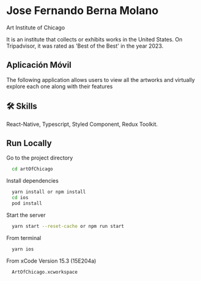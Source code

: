 # Jose Fernando Berna Molano
 Art Institute of Chicago

It is an institute that collects or exhibits works in the United States. On Tripadvisor, it was rated as 'Best of the Best' in the year 2023.


## Aplicación Móvil

The following application allows users to view all the artworks and virtually explore each one along with their features


## 🛠 Skills
React-Native, Typescript, Styled Component, Redux Toolkit.


## Run Locally

Go to the project directory

```bash
  cd artOfChicago
```

Install dependencies

```bash
  yarn install or npm install
  cd ios
  pod install
```

Start the server

```bash
  yarn start --reset-cache or npm run start
```

From terminal

```bash
  yarn ios
```

From xCode Version 15.3 (15E204a)

```bash
  ArtOfChicago.xcworkspace
```